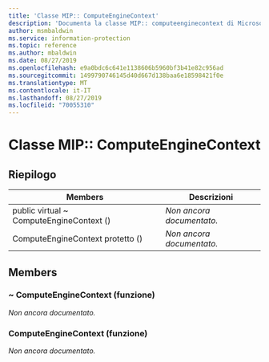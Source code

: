 ```yaml
---
title: 'Classe MIP:: ComputeEngineContext'
description: 'Documenta la classe MIP:: computeenginecontext di Microsoft Information Protection (MIP) SDK.'
author: msmbaldwin
ms.service: information-protection
ms.topic: reference
ms.author: mbaldwin
ms.date: 08/27/2019
ms.openlocfilehash: e9a0bdc6c641e1138606b5960bf3b41e82c956ad
ms.sourcegitcommit: 1499790746145d40d667d138baa6e18598421f0e
ms.translationtype: MT
ms.contentlocale: it-IT
ms.lasthandoff: 08/27/2019
ms.locfileid: "70055310"
---
```

# <a name="class-mipcomputeenginecontext"></a>Classe MIP:: ComputeEngineContext 
  
## <a name="summary"></a>Riepilogo
 Members                        | Descrizioni                                
--------------------------------|---------------------------------------------
public virtual ~ ComputeEngineContext ()  | _Non ancora documentato._
ComputeEngineContext protetto ()  | _Non ancora documentato._
  
## <a name="members"></a>Members
  
### <a name="computeenginecontext-function"></a>~ ComputeEngineContext (funzione)
_Non ancora documentato._

  
### <a name="computeenginecontext-function"></a>ComputeEngineContext (funzione)
_Non ancora documentato._
